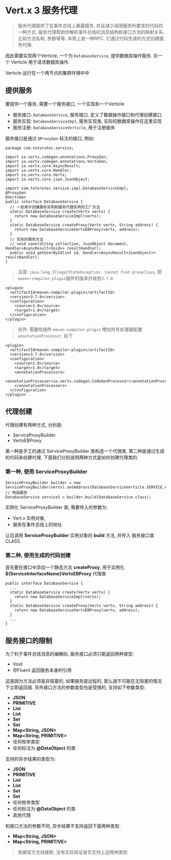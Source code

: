 # Vert.x 3 服务代理

> 服务代理提供了在事件总线上暴露服务, 并且减少调用服务所要求的代码的一种方式. 服务代理帮助你解析事件总线的消息结构和接口方法的映射关系, 比如方法名称, 参数等等. 本质上是一种RPC. 它通过代码生成的方式创建服务代理.

因此需要实现两个Verticle, 一个为 `DatabaseService`, 提供数据库操作服务. 另一个 Verticle 用于请求数据库操作.

Verticle 运行在一个两节点的集群环境中中

## 提供服务

要提供一个服务, 需要一个服务接口, 一个实现和一个Verticle

- 服务接口: `DatabaseService`, 服务接口, 定义了数据操作接口和代理创建接口.
- 服务实现: `DatabaseServiceImpl`, 服务实现类, 实际的数据库操作在这里实现
- 服务注册: `DatabaseServiceVerticle`, 用于注册服务

服务接口是通过 `@ProxyGen` 标注的接口, 例如:

```
package com.totorotec.service;

import io.vertx.codegen.annotations.ProxyGen;
import io.vertx.codegen.annotations.VertxGen;
import io.vertx.core.AsyncResult;
import io.vertx.core.Handler;
import io.vertx.core.Vertx;
import io.vertx.core.json.JsonObject;

import com.totorotec.service.impl.DatabaseServiceImpl;
@ProxyGen
@VertxGen
public interface DatabaseService {
  // 一些用于创建服务实例和服务代理实例的工厂方法
  static DatabaseService create(Vertx vertx) {
    return new DatabaseServiceImpl(vertx);
  }
  static DatabaseService createProxy(Vertx vertx, String address) {
    return new DatabaseServiceVertxEBProxy(vertx, address);
  }
  // 实际的服务方法
  // void save(String collection, JsonObject document, Handler<AsyncResult<Void>> resultHandler);
  public void getUserById(int id, Handler<AsyncResult<JsonObject>> resultHandler);
}
```

> 注意: `java.lang.IllegalStateException: Cannot find proxyClass`, 把`maven-compiler-plugin`插件的版本升级到`3.7.0`

```
<plugin>
  <artifactId>maven-compiler-plugin</artifactId>
  <version>3.7.0</version>
  <configuration>
    <source>1.8</source>
    <target>1.8</target>
  </configuration>
</plugin>
```

> 另外: 需要给插件 `maven-compiler-plugin` 增加符号处理器配置 `annotationProcessor`, 如下

```
<plugin>
  <artifactId>maven-compiler-plugin</artifactId>
  <version>3.7.0</version>
  <configuration>
    <source>1.8</source>
    <target>1.8</target>
    <annotationProcessors>
      <annotationProcessor>io.vertx.codegen.CodeGenProcessor</annotationProcessor>
    </annotationProcessors>
  </configuration>
</plugin>
```


## 代理创建

代理创建有两种方式, 分别是:

- ServiceProxyBuilder
- VertxEBProxy

第一种是手工的通过 ServiceProxyBuilder 类构造一个代理类, 第二种是通过生成的代码来创建代理, 下面我们分别说明两种方式是如何创建代理类的.

### 第一种, 使用 ServiceProxyBuilder

```
ServiceProxyBuilder builder = new ServiceProxyBuilder(vertx).setAddress(DatabaseServiceVerticle.SERVICE_ADDRESS);
// 构造服务
DatabaseService service1 = builder.build(DatabaseService.class);
```

实例化 ServiceProxyBuilder 类, 需要传入的参数为:

- Vert.x 实例对象,
- 服务在事件总线上的地址

让后调用 **ServiceProxyBuilder** 实例对象的 **build** 方法, 并传入 服务接口类CLASS.

### 第二种, 使用生成的代码创建

首先要在接口中添加一个静态方法 **createProxy**, 用于实例化 **${ServiceInterfaceName}VertxEBProxy** 代理类

```
public interface DatabaseService {
  ...
  static DatabaseService create(Vertx vertx) {
    return new DatabaseServiceImpl(vertx);
  }
  static DatabaseService createProxy(Vertx vertx, String address) {
    return new DatabaseServiceVertxEBProxy(vertx, address);
  }
  ...
}
```

## 服务接口的限制

为了利于事件总线消息的编解码, 服务接口必须只能返回两种类型:

- Void
- @Fluent 返回服务本身的引用

这是因为方法必须是非阻塞的, 如果服务是远程的, 那么就不可能在无阻塞的情况下立即返回值. 另外接口方法的参数类型也是受限的, 支持如下参数类型:


- **JSON**
- **PRIMITIVE**
- **List<JSON>**
- **List<PRIMITIVE>**
- **Set<JSON>**
- **Set<PRIMITIVE>**
- **Map<String, JSON>**
- **Map<String, PRIMITIVE>**
- 任何枚举类型
- 任何标注为 **@DataObject** 的类

支持的异步结果的类型为:

- **JSON**
- **PRIMITIVE**
- **List<JSON>**
- **List<PRIMITIVE>**
- **Set<JSON>**
- **Set<PRIMITIVE>**
- 任何枚举类型
- 任何标注为 **@DataObject** 的类
- 其他代理

和接口方法的参数不同, 异步结果不支持返回下面两种类型:

- **Map<String, JSON>**
- **Map<String, PRIMITIVE>**

> 依据官方文档推断, 没有实际验证是否支持上述两种类型.

